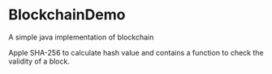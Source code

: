 # BlockchainDemo
A simple java implementation of blockchain

Apple SHA-256 to calculate hash value and contains a function to check the validity of a block.
